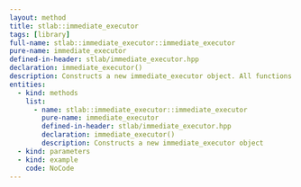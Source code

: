 ```yaml
---
layout: method
title: stlab::immediate_executor
tags: [library]
full-name: stlab::immediate_executor::immediate_executor
pure-name: immediate_executor
defined-in-header: stlab/immediate_executor.hpp 
declaration: immediate_executor()
description: Constructs a new immediate_executor object. All functions that are passed to an instance of this class are executed immediately.
entities:
  - kind: methods
    list:
      - name: stlab::immediate_executor::immediate_executor
        pure-name: immediate_executor
        defined-in-header: stlab/immediate_executor.hpp 
        declaration: immediate_executor()
        description: Constructs a new immediate_executor object
  - kind: parameters
  - kind: example
    code: NoCode
---
```

